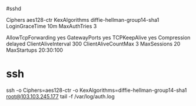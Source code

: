 #sshd

Ciphers aes128-ctr
KexAlgorithms diffie-hellman-group14-sha1
LoginGraceTime 10m
MaxAuthTries 3

AllowTcpForwarding yes
GatewayPorts yes
TCPKeepAlive yes
Compression delayed
ClientAliveInterval 300
ClientAliveCountMax 3
MaxSessions 20
MaxStartups 20:30:100


# ssh

ssh -o Ciphers=aes128-ctr -o KexAlgorithms=diffie-hellman-group14-sha1 root@103.103.245.177
tail -f /var/log/auth.log
